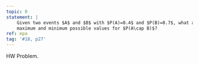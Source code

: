 ```yaml
---
topic: 0
statement: |
    Given two events $A$ and $B$ with $P(A)=0.4$ and $P(B)=0.7$, what are the
    maximum and minimum possible values for $P(A\cap B)$?
ref: epa
tag: '#18, p27'
---
```

HW Problem.